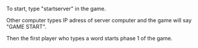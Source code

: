 To start, type "startserver" in the game.

Other computer types IP adress of server computer and the game will say "GAME START".

Then the first player who types a word starts phase 1 of the game.